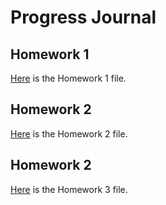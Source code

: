 # Progress Journal
## Homework 1
[Here](Files/HW1/Homework1.html) is the Homework 1 file.

## Homework 2
[Here](Files/HW2/HW2.html) is the Homework 2 file.

## Homework 2
[Here](Files/HW3/HW3.html) is the Homework 3 file.